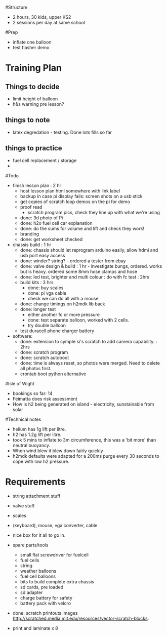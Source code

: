 #Structure

* 2 hours, 30 kids, upper KS2
* 2 sessions per day at same school

#Prep

* inflate one balloon
* test flasher demo

# Training Plan

## Things to decide

* limit height of balloon
* h&s warning pre lesson?

## things to note

* latex degredation - testing. Done lots fills so far

## things to practice

* fuel cell replacement / storage
* 

#Todo

* finish lesson plan : 2 hr
    * host lesson plan html somewhere with link label
    * backup in case pi display fails: screen shots on a usb stick
    * get copies of scratch loop demos on the pi for demo
    * proof read
        * scratch program pics, check they line up with what we're using
    * done: 3d photo of Pi
    * done: h2o fuel cell car explanation
    * done: do the sums for volume and lift and check they work!
    * branding
    * done: get worksheet checked
* chassis build : 1 hr
    * done: chassis should let reprogram arduino easily, allow hdmi and usb port easy access
    * done: winder? string? - ordered a tester from ebay
    * done: valve design & build : 1 hr - investigate bungs, ordered. works but is heavy. ordered some 8mm hose clamps and hose
    * done: led test, brighter and multi colour : do with fc test : 2hrs
    * build kits : 3 hrs
        * done: buy scales
        * done: pi vga cable
        * check we can do all with a mouse
    * done: change timings on h2mdk lib back
    * done: longer test
        * either another fc or more pressure
        * done: test separate balloon, worked with 2 cells.
        * try double balloon
    * test duracell phone charger battery
* software:
    * done: extension to cymple si's scratch to add camera capability. : 2hrs
    * done: scratch program
    * done: scratch autoboot
    * done: time is always reset, so photos were merged. Need to delete all photos first.
    * crontab boot python alternative

#Isle of Wight

* bookings so far: 14
* Feimatta does risk assessment
* How is h2 being generated on island - electricity, sunstainable from solar

#Technical notes

* helium has 1g lift per litre.
* h2 has 1.2g lift per litre.
* took 5 mins to inflate to 3m circumference, this was a 'bit more' than neutral buoyancy. 
* When wind blew it blew down fairly quickly
* h2mdk defaults were adapted for a 200ms purge every 30 seconds to cope with low h2 pressure.


# Requirements 

* string attachment stuff
* valve stuff
* scales
* (keyboard), mouse, vga converter, cable
* nice box for it all to go in.
* spare parts/tools
    * small flat screwdriver for fuelcell
    * fuel cells
    * string
    * weather balloons
    * fuel cell balloons
    * bits to build complete extra chassis
    * sd cards, pre loaded
    * sd adapter
    * charge battery for safety
    * battery pack with velcro
    
* done: scratch printouts images http://scratched.media.mit.edu/resources/vector-scratch-blocks:
* print and laminate x 8



